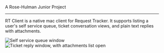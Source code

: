 A Rose-Hulman Junior Project

---

RT Client is a native mac client for Request Tracker. It supports listing a user's self service queue, ticket conversation views, and plain text replies with attachments.

![Self service queue window](http://cl.ly/image/180O3l381E2L/main.png)
![Ticket reply window, with attachments list open](http://cl.ly/image/1E3Y2G220b0D/reply.png)